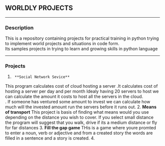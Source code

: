 ##	WORLDLY PROJECTS
***
### Description
This is a repository containing projects for practical training in python trying to implement world projects and situations in code form.<br/>
Its samples projects in trying to learn and growing skills in python language
***
### Projects
1. 		**Social Network Sevice**
This program calculates cost of cloud hosting a server .It calculates cost of hosting a server per day and per month Idealy having 20 servers to host we can calculate the amount it costs to host all the servers in the cloud. <br/>.
If someone has ventured some amount to invest we can calculate how much will the invested amount run the servers before it runs out.
2. 		**Means of transport**
This project is basis of finding what means would you use depending on the distance you wish to cover. If you select small distance the program will suggest that you walk, drive if its a medium distance or fly for far distances
3.		**Fill the gap game**
THis is a game where youre promted to enter a noun, verb or adjective and from a created story the words are filled in a sentence and a story is created.
4.		
